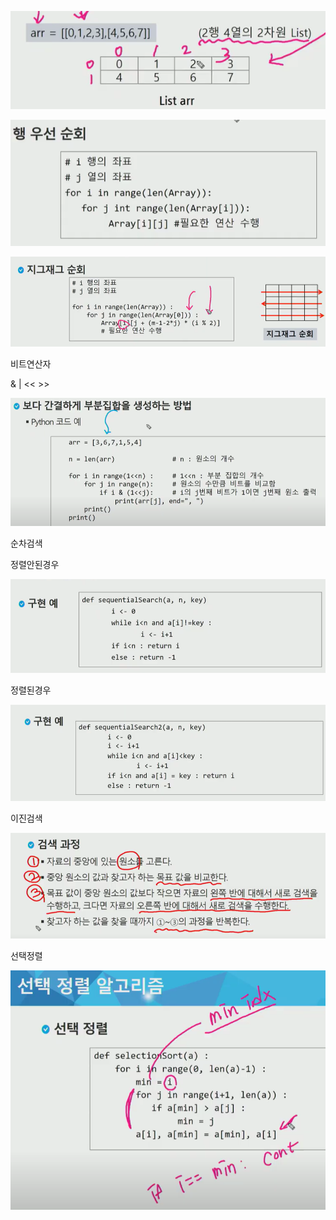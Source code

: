 ![image-20210215090404476](2차원배열.assets/image-20210215090404476.png)

![image-20210215091827042](2차원배열.assets/image-20210215091827042.png)

![image-20210215094108933](2차원배열.assets/image-20210215094108933.png)



비트연산자

& | << >>

![image-20210215113202727](2차원배열.assets/image-20210215113202727.png)





순차검색



정렬안된경우

![image-20210215143025122](2차원배열.assets/image-20210215143025122.png)

정렬된경우

![image-20210215143805171](2차원배열.assets/image-20210215143805171.png)





이진검색

![image-20210215150450159](2차원배열.assets/image-20210215150450159.png)



선택정렬

![image-20210215154019843](2차원배열.assets/image-20210215154019843.png)